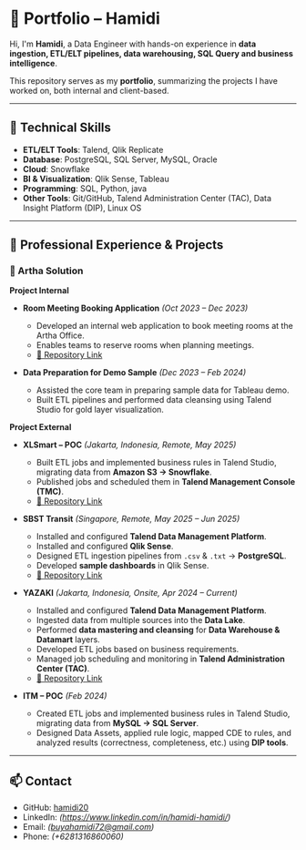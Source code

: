 # 📂 Portfolio – Hamidi

Hi, I'm **Hamidi**, a Data Engineer with hands-on experience in **data ingestion, ETL/ELT pipelines, data warehousing, SQL Query and business intelligence**.  

This repository serves as my **portfolio**, summarizing the projects I have worked on, both internal and client-based.  

---

## 🔧 Technical Skills
- **ETL/ELT Tools**: Talend, Qlik Replicate 
- **Database**: PostgreSQL, SQL Server, MySQL, Oracle  
- **Cloud**: Snowflake
- **BI & Visualization**: Qlik Sense, Tableau  
- **Programming**: SQL, Python, java
- **Other Tools**: Git/GitHub, Talend Administration Center (TAC), Data Insight Platform (DIP), Linux OS

---

## 🏢 Professional Experience & Projects

### 🔹 Artha Solution

**Project Internal**  
- **Room Meeting Booking Application** *(Oct 2023 – Dec 2023)*  
  - Developed an internal web application to book meeting rooms at the Artha Office.  
  - Enables teams to reserve rooms when planning meetings.  
  - [🔗 Repository Link](https://github.com/hamidi20/artha-room-booking-system)  

- **Data Preparation for Demo Sample** *(Dec 2023 – Feb 2024)*  
  - Assisted the core team in preparing sample data for Tableau demo.  
  - Built ETL pipelines and performed data cleansing using Talend Studio for gold layer visualization.  

**Project External**   
- **XLSmart – POC** *(Jakarta, Indonesia, Remote, May 2025)*  
  - Built ETL jobs and implemented business rules in Talend Studio, migrating data from **Amazon S3 → Snowflake**.  
  - Published jobs and scheduled them in **Talend Management Console (TMC)**.  
  - [🔗 Repository Link](https://github.com/hamidi20/xlsmart_poc)  

- **SBST Transit** *(Singapore, Remote, May 2025 – Jun 2025)*  
  - Installed and configured **Talend Data Management Platform**.  
  - Installed and configured **Qlik Sense**.  
  - Designed ETL ingestion pipelines from `.csv` & `.txt` → **PostgreSQL**.  
  - Developed **sample dashboards** in Qlik Sense.  
  - [🔗 Repository Link](https://github.com/hamidi20/sbst_project)  

- **YAZAKI** *(Jakarta, Indonesia, Onsite, Apr 2024 – Current)*  
  - Installed and configured **Talend Data Management Platform**.  
  - Ingested data from multiple sources into the **Data Lake**.  
  - Performed **data mastering and cleansing** for **Data Warehouse & Datamart** layers.  
  - Developed ETL jobs based on business requirements.  
  - Managed job scheduling and monitoring in **Talend Administration Center (TAC)**.  
  - [🔗 Repository Link](https://github.com/hamidi20/yazaki_project)  

- **ITM – POC** *(Feb 2024)*  
  - Created ETL jobs and implemented business rules in Talend Studio, migrating data from **MySQL → SQL Server**.  
  - Designed Data Assets, applied rule logic, mapped CDE to rules, and analyzed results (correctness, completeness, etc.) using **DIP tools**.  

---

## 📫 Contact
- GitHub: [hamidi20](https://github.com/hamidi20)  
- LinkedIn: *(https://www.linkedin.com/in/hamidi-hamidi/)*  
- Email: *(buyahamidi72@gmail.com)*  
- Phone: *(+6281316860060)*  
